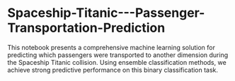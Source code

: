 # Spaceship-Titanic---Passenger-Transportation-Prediction
This notebook presents a comprehensive machine learning solution for predicting which passengers were transported to another dimension during the Spaceship Titanic collision. Using ensemble classification methods, we achieve strong predictive performance on this binary classification task.
